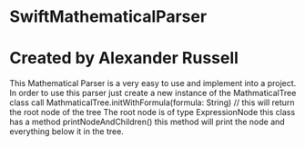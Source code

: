 # SwiftMathematicalParser
# Created by Alexander Russell
This Mathematical Parser is a very easy to use and implement into a project.
In order to use this parser 
just create a new instance of the MathmaticalTree class
call MathmaticalTree.initWithFormula(formula: String) // this will return the root node of the tree
The root node is of type ExpressionNode this class has a method printNodeAndChildren() this method will print the node and everything below it in the tree.


